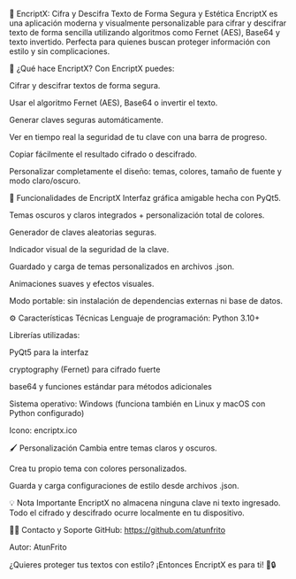 🔐 EncriptX: Cifra y Descifra Texto de Forma Segura y Estética
EncriptX es una aplicación moderna y visualmente personalizable para cifrar y descifrar texto de forma sencilla utilizando algoritmos como Fernet (AES), Base64 y texto invertido. Perfecta para quienes buscan proteger información con estilo y sin complicaciones.

🚀 ¿Qué hace EncriptX?
Con EncriptX puedes:

Cifrar y descifrar textos de forma segura.

Usar el algoritmo Fernet (AES), Base64 o invertir el texto.

Generar claves seguras automáticamente.

Ver en tiempo real la seguridad de tu clave con una barra de progreso.

Copiar fácilmente el resultado cifrado o descifrado.

Personalizar completamente el diseño: temas, colores, tamaño de fuente y modo claro/oscuro.

🔧 Funcionalidades de EncriptX
Interfaz gráfica amigable hecha con PyQt5.

Temas oscuros y claros integrados + personalización total de colores.

Generador de claves aleatorias seguras.

Indicador visual de la seguridad de la clave.

Guardado y carga de temas personalizados en archivos .json.

Animaciones suaves y efectos visuales.

Modo portable: sin instalación de dependencias externas ni base de datos.

⚙️ Características Técnicas
Lenguaje de programación: Python 3.10+

Librerías utilizadas:

PyQt5 para la interfaz

cryptography (Fernet) para cifrado fuerte

base64 y funciones estándar para métodos adicionales

Sistema operativo: Windows (funciona también en Linux y macOS con Python configurado)

Icono: encriptx.ico

🖌️ Personalización
Cambia entre temas claros y oscuros.

Crea tu propio tema con colores personalizados.

Guarda y carga configuraciones de estilo desde archivos .json.

💡 Nota Importante
EncriptX no almacena ninguna clave ni texto ingresado. Todo el cifrado y descifrado ocurre localmente en tu dispositivo.

🧑‍💻 Contacto y Soporte
GitHub: https://github.com/atunfrito

Autor: AtunFrito

¿Quieres proteger tus textos con estilo?
¡Entonces EncriptX es para ti! 💼🔒

